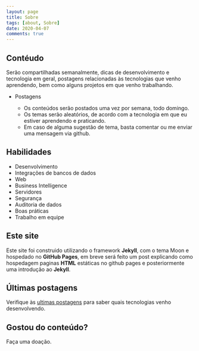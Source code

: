 ```yaml
---
layout: page
title: Sobre
tags: [about, Sobre]
date: 2020-04-07
comments: true
---
```


## Contéudo
Serão compartilhadas semanalmente, dicas de desenvolvimento e tecnologia em geral, postagens relacionadas às tecnologias que venho aprendendo, bem como alguns projetos em que venho trabalhando.

* Postagens

    * Os conteúdos serão postados uma vez por semana, todo domingo.
    * Os temas serão aleatórios, de acordo com a tecnologia em que eu estiver aprendendo e praticando.
    * Em caso de alguma sugestão de tema, basta comentar ou me enviar uma mensagem via github.


## Habilidades
* Desenvolvimento
* Integrações de bancos de dados
* Web
* Business Intelligence
* Servidores
* Segurança
* Auditoria de dados
* Boas práticas
* Trabalho em equipe

## Este site
Este site foi construido utilizando o framework **Jekyll**, com o tema Moon e hospedado no **GitHub Pages**, em breve será feito um post explicando como hospedagem paginas **HTML** estáticas no github pages e posteriormente uma introdução ao **Jekyll**.

## Últimas postagens

Verifique às [ultimas postagens](http://rodrigosantucci.github.io/posts/) para saber quais tecnologias venho desenvolvendo.
      

## Gostou do conteúdo?

Faça uma doação.

    